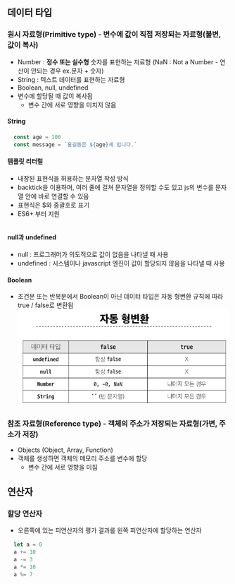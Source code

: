 ## 데이터 타입
### 원시 자료형(Primitive type) - 변수에 값이 직접 저장되는 자료형(불변, 값이 복사)
- Number : **정수 또는 실수형** 숫자를 표현하는 자료형 (NaN : Not a Number - 연산이 안되는 경우 ex.문자 + 숫자)
- String : 텍스트 데이터를 표현하는 자료형
- Boolean, null, undefined
- 변수에 할당될 때 값이 복사됨
  - 변수 간에 서로 영향을 미치지 않음
#### String
```javascript
  const age = 100
  const message = `홍길동은 ${age}세 입니다.`
```
#### 템플릿 리터럴
- 내장된 표현식을 허용하는 문자열 작성 방식
- backtick을 이용하며, 여러 줄에 걸쳐 문자열을 정의할 수도 있고 js의 변수를 문자열 안에 바로 연결할 수 있음
- 표현식은 $와 중괄호로 표기
- ES6+ 부터 지원
```javascript

```

#### null과 undefined
- null : 프로그래머가 의도적으로 값이 없음을 나타낼 때 사용
- undefined : 시스템이나 javascript 엔진이 값이 할당되지 않음을 나타낼 때 사용


#### Boolean
- 조건문 또는 반복문에서 Boolean이 아닌 데이터 타입은 자동 형변환 규칙에 따라 true / false로 변환됨
![alt text](image.png)

### 참조 자료형(Reference type) - 객체의 주소가 저장되는 자료형(가변, 주소가 저장)
- Objects (Object, Array, Function)
- 객체를 생성하면 객체의 메모리 주소를 변수에 할당
  - 변수 간에 서로 영향을 미침


## 연산자
### 할당 연산자
- 오른쪽에 있는 피연산자의 평가 결과를 왼쪽 피연산자에 할당하는 연산자
```javascript
  let a = 0
  a += 10
  a -= 3
  a *= 10
  a %= 7
```